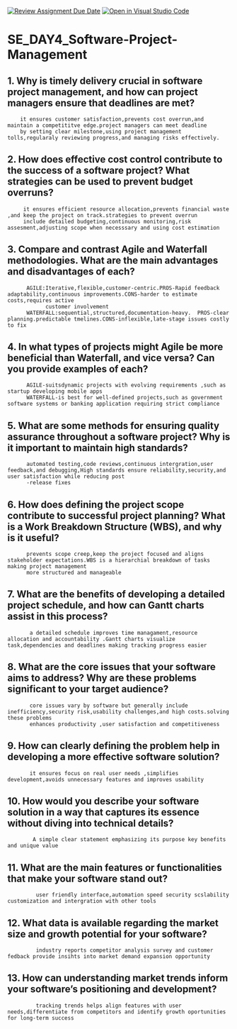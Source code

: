 [![Review Assignment Due Date](https://classroom.github.com/assets/deadline-readme-button-22041afd0340ce965d47ae6ef1cefeee28c7c493a6346c4f15d667ab976d596c.svg)](https://classroom.github.com/a/9pw6JKcu)
[![Open in Visual Studio Code](https://classroom.github.com/assets/open-in-vscode-2e0aaae1b6195c2367325f4f02e2d04e9abb55f0b24a779b69b11b9e10269abc.svg)](https://classroom.github.com/online_ide?assignment_repo_id=18512654&assignment_repo_type=AssignmentRepo)
# SE_DAY4_Software-Project-Management
## 1. Why is timely delivery crucial in software project management, and how can project managers ensure that deadlines are met?
        it ensures customer satisfaction,prevents cost overrun,and maintain a competititve edge.project managers can meet deadline
        by setting clear milestone,using project management tolls,regularaly reviewing progress,and managing risks effectively.
## 2. How does effective cost control contribute to the success of a software project? What strategies can be used to prevent budget overruns?
         it ensures efficient resource allocation,prevents financial waste ,and keep the project on track.strategies to prevent overrun
         include detailed budgeting,continuous monitoring,risk assesment,adjusting scope when necesssary and using cost estimation
## 3. Compare and contrast Agile and Waterfall methodologies. What are the main advantages and disadvantages of each?
          AGILE:Iterative,flexible,customer-centric.PROS-Rapid feedback adaptability,continuous improvements.CONS-harder to estimate costs,requires active
                customer involvement
          WATERFALL:sequential,structured,documentation-heavy.  PROS-clear planning.predictable tmelines.CONS-inflexible,late-stage issues costly to fix    
## 4. In what types of projects might Agile be more beneficial than Waterfall, and vice versa? Can you provide examples of each?
          AGILE-suitsdynamic projects with evolving requirements ,such as startup developing mobile apps
          WATERFALL-is best for well-defined projects,such as government software systems or banking application requiring strict compliance
## 5. What are some methods for ensuring quality assurance throughout a software project? Why is it important to maintain high standards?
          automated testing,code reviews,continuous intergration,user feedback,and debugging,High standards ensure reliability,security,and user satisfaction while reducing post
          -release fixes
## 6. How does defining the project scope contribute to successful project planning? What is a Work Breakdown Structure (WBS), and why is it useful?
          prevents scope creep,keep the project focused and aligns stakeholder expectations.WBS is a hierarchial breakdown of tasks making project management
          more structured and manageable
## 7. What are the benefits of developing a detailed project schedule, and how can Gantt charts assist in this process?
           a detailed schedule improves time managament,resource allocation and accountability .Gantt charts visualize task,dependencies and deadlines making tracking progress easier
## 8. What are the core issues that your software aims to address? Why are these problems significant to your target audience?
           core issues vary by software but generally include inefficiency,security risk,usability challenges,and high costs.solving these problems 
           enhances productivity ,user satisfaction and competitiveness
## 9. How can clearly defining the problem help in developing a more effective software solution?
           it ensures focus on real user needs ,simplifies development,avoids unnecessary features and improves usability
## 10. How would you describe your software solution in a way that captures its essence without diving into technical details?
            A simple clear statement emphasizing its purpose key benefits and unique value
## 11. What are the main features or functionalities that make your software stand out?
             user friendly interface,automation speed security scslability customization and intergration with other tools
## 12. What data is available regarding the market size and growth potential for your software?
             industry reports competitor analysis survey and customer fedback provide insihts into market demand expansion opportunity
## 13. How can understanding market trends inform your software’s positioning and development?
             tracking trends helps align features with user needs,differentiate from competitors and identify growth oportunities for long-term success
